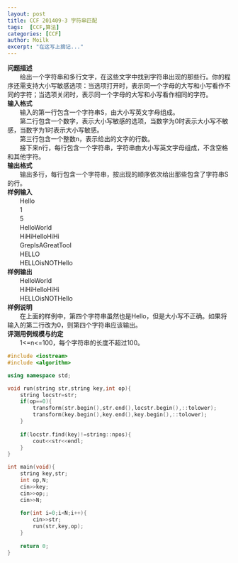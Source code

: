 ```yaml
---
layout: post
title: CCF 201409-3 字符串匹配
tags:  [CCF,算法]
categories: [CCF]
author: Moilk
excerpt: "在这写上摘记..."
---
```


**问题描述**  
　　给出一个字符串和多行文字，在这些文字中找到字符串出现的那些行。你的程序还需支持大小写敏感选项：当选项打开时，表示同一个字母的大写和小写看作不同的字符；当选项关闭时，表示同一个字母的大写和小写看作相同的字符。  
**输入格式**  
　　输入的第一行包含一个字符串S，由大小写英文字母组成。  
　　第二行包含一个数字，表示大小写敏感的选项，当数字为0时表示大小写不敏感，当数字为1时表示大小写敏感。  
　　第三行包含一个整数n，表示给出的文字的行数。  
　　接下来n行，每行包含一个字符串，字符串由大小写英文字母组成，不含空格和其他字符。  
**输出格式**  
　　输出多行，每行包含一个字符串，按出现的顺序依次给出那些包含了字符串S的行。  
**样例输入**  
　　Hello  
　　1  
　　5  
　　HelloWorld  
　　HiHiHelloHiHi  
　　GrepIsAGreatTool  
　　HELLO  
　　HELLOisNOTHello  
**样例输出**  
　　HelloWorld  
　　HiHiHelloHiHi  
　　HELLOisNOTHello  
**样例说明**  
　　在上面的样例中，第四个字符串虽然也是Hello，但是大小写不正确。如果将输入的第二行改为0，则第四个字符串应该输出。  
**评测用例规模与约定**  
　　1<=n<=100，每个字符串的长度不超过100。  

```cpp
#include <iostream>
#include <algorithm>

using namespace std;

void run(string str,string key,int op){
	string locstr=str;
	if(op==0){
		transform(str.begin(),str.end(),locstr.begin(),::tolower);
		transform(key.begin(),key.end(),key.begin(),::tolower);
	}
	
	if(locstr.find(key)!=string::npos){
		cout<<str<<endl;
	}
}

int main(void){
	string key,str;
	int op,N;
	cin>>key;
	cin>>op;;
	cin>>N;
	
	for(int i=0;i<N;i++){
		cin>>str;
		run(str,key,op);
	}
	
	return 0;
}
```